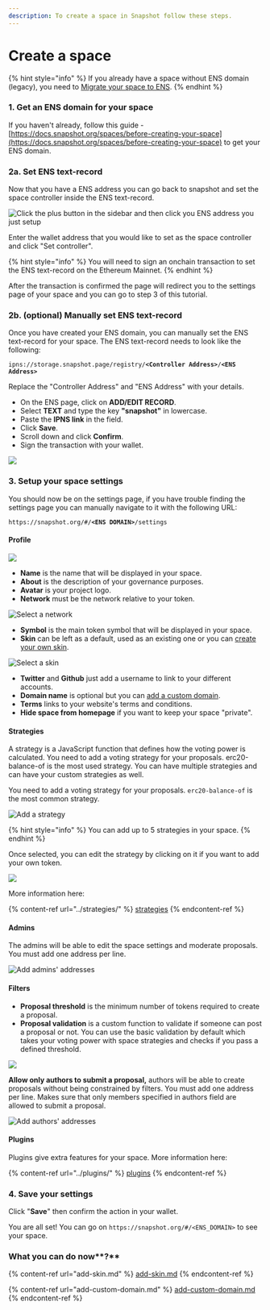 ```yaml
---
description: To create a space in Snapshot follow these steps.
---
```


# Create a space

{% hint style="info" %}
If you already have a space without ENS domain (legacy), you need to [Migrate your space to ENS](https://docs.snapshot.page/spaces/migrate).
{% endhint %}

### 1. Get an ENS domain for your space

If you haven't already, follow this guide - [https://docs.snapshot.org/spaces/before-creating-your-space](https://docs.snapshot.org/spaces/before-creating-your-space) to get your ENS domain.&#x20;

### 2a. Set ENS text-record

Now that you have a ENS address you can go back to snapshot and set the space controller inside the ENS text-record.

![Click the plus button in the sidebar and then click you ENS address you just setup](<../.gitbook/assets/image (1).png>)

Enter the wallet address that you would like to set as the space controller and click "Set controller".&#x20;

{% hint style="info" %}
You will need to sign an onchain transaction to set the ENS text-record on the Ethereum Mainnet.
{% endhint %}

After the transaction is confirmed the page will redirect you to the settings page of your space and you can go to step 3 of this tutorial.

### 2b. (optional) Manually set ENS text-record

Once you have created your ENS domain, you can manually set the ENS text-record for your space. The ENS text-record needs to look like the following:

`ipns://storage.snapshot.page/registry/`**`<Controller Address>`**`/`**`<ENS Address>`**

Replace the "Controller Address" and "ENS Address" with your details.

* On the ENS page, click on **ADD/EDIT RECORD**.
* Select **TEXT** and type the key **"snapshot"** in lowercase.
* Paste the **IPNS link** in the field.
* Click **Save**.
* Scroll down and click **Confirm**.
* Sign the transaction with your wallet.

![](<../.gitbook/assets/snapshot (2).gif>)

### **3. Setup your space settings**

You should now be on the settings page, if you have trouble finding the settings page you can manually navigate to it with the following URL:&#x20;

`https://snapshot.org/#/`**`<ENS DOMAIN>`**`/settings`

#### Profile

![](../.gitbook/assets/profile-settings.png)

* **Name** is the name that will be displayed in your space.
* **About** is the description of your governance purposes.
* **Avatar** is your project logo.
* **Network** must be the network relative to your token.

![Select a network](../.gitbook/assets/select-a-network.png)

* **Symbol** is the main token symbol that will be displayed in your space.
* **Skin** can be left as a default, used as an existing one or you can [create your own skin](add-skin.md).

![Select a skin](../.gitbook/assets/select-a-skin.png)

* **Twitter** and **Github** just add a username to link to your different accounts.
* **Domain name** is optional but you can [add a custom domain](add-custom-domain.md).
* **Terms** links to your website's terms and conditions.
* **Hide space from homepage** if you want to keep your space "private".

#### **Strategies**

A strategy is a JavaScript function that defines how the voting power is calculated. You need to add a voting strategy for your proposals. erc20-balance-of is the most used strategy.  You can have multiple strategies and can have your custom strategies as well.&#x20;

You need to add a voting strategy for your proposals. `erc20-balance-of` is the most common strategy.

![Add a strategy](../.gitbook/assets/add-a-strategy.png)

{% hint style="info" %}
You can add up to 5 strategies in your space.
{% endhint %}

Once selected, you can edit the strategy by clicking on it if you want to add your own token.

![](../.gitbook/assets/edit-a-strategy.png)

More information here:

{% content-ref url="../strategies/" %}
[strategies](../strategies/)
{% endcontent-ref %}

#### Admins

The admins will be able to edit the space settings and moderate proposals. You must add one address per line.

![Add admins' addresses](../.gitbook/assets/add-admins-addresses.png)

#### Filters

* **Proposal threshold** is the minimum number of tokens required to create a proposal.
* **Proposal validation** is a custom function to validate if someone can post a proposal or not. You can use the basic validation by default which takes your voting power with space strategies and checks if you pass a defined threshold.

![](<../.gitbook/assets/Capture d’écran 2022-02-22 à 12.33.34.png>)

**Allow only authors to submit a proposal,** authors will be able to create proposals without being constrained by filters. You must add one address per line. Makes sure that only members specified in authors field are allowed to submit a proposal.&#x20;

![Add authors' addresses](<../.gitbook/assets/Capture d’écran 2022-02-22 à 12.26.04.png>)

####

#### Plugins

Plugins give extra features for your space. More information here:

{% content-ref url="../plugins/" %}
[plugins](../plugins/)
{% endcontent-ref %}

### 4. Save your settings

Click "**Save**" then confirm the action in your wallet.

You are all set! You can go on `https://snapshot.org/#/<ENS_DOMAIN>` to see your space.

### What you can do now**?**

{% content-ref url="add-skin.md" %}
[add-skin.md](add-skin.md)
{% endcontent-ref %}

{% content-ref url="add-custom-domain.md" %}
[add-custom-domain.md](add-custom-domain.md)
{% endcontent-ref %}
